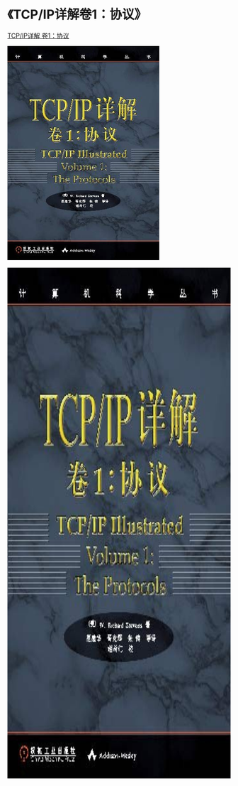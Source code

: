 
# 《TCP/IP详解卷1：协议》

[TCP/IP详解 卷1：协议](http://www.52im.net/topic-tcpipvol1.html)

![](TCPIP-Illustrated_Volume-1/images/book_cover.jpg)

<div align=center><img width="550" height="1150" src="TCPIP-Illustrated_Volume-1/images/book_cover.jpg"/></div>


